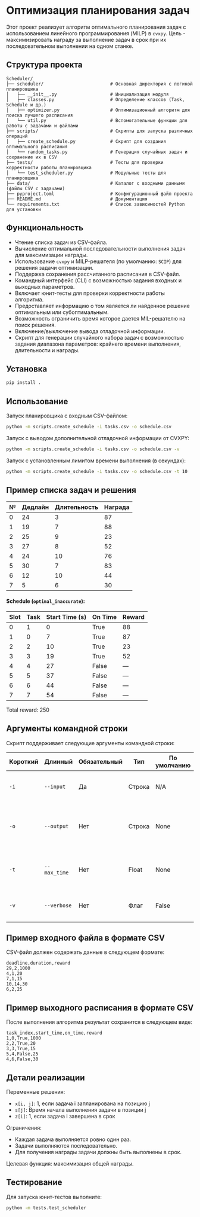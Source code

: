 # **Оптимизация планирования задач**

Этот проект реализует алгоритм оптимального планирования задач с использованием линейного программирования (MILP) в `cvxpy`.
Цель - максимизировать награду за выполнение задач в срок при их последовательном выполнении на одном станке.

## **Структура проекта**

```
Scheduler/
├── scheduler/                         # Основная директория с логикой планировщика
│   ├── __init__.py                    # Инициализация модуля
│   ├── classes.py                     # Определение классов (Task, Schedule и др.)
│   ├── optimizer.py                   # Оптимизационный алгоритм для поиска лучшего расписания
│   └── util.py                        # Вспомогательные функции для работы с задачами и файлами
├── scripts/                           # Скрипты для запуска различных операций
│   ├── create_schedule.py             # Скрипт для создания оптимального расписания
│   └── random_tasks.py                # Генерация случайных задач и сохранение их в CSV
├── tests/                             # Тесты для проверки корректности работы планировщика
│   └── test_scheduler.py              # Модульные тесты для планировщика
├── data/                              # Каталог с входными данными (файлы CSV с задачами)
├── pyproject.toml                     # Конфигурационный файл проекта
├── README.md                          # Документация
└── requirements.txt                   # Список зависимостей Python для установки
```

## **Функциональность**
- Чтение списка задач из CSV-файла.
- Вычисление оптимальной последовательности выполнения задач для максимизации награды.
- Использование `cvxpy` и MILP-решателя (по умолчанию: `SCIP`) для решения задачи оптимизации.
- Поддержка сохранения рассчитанного расписания в CSV-файл.
- Командный интерфейс (CLI) с возможностью задания входных и выходных параметров.
- Включает юнит-тесты для проверки корректности работы алгоритма.
- Предоставляет информацию о том является ли найденное решение оптимальным или субоптимальным.
- Возможность ограничить время которое дается MIL-решателю на поиск решения.
- Включение/выключение вывода отладочной информации.
- Скрипт для генерации случайного набора задач с возможностью задания диапазона параметров: крайнего времени выполнения, длительности и награды.

## **Установка**
```bash
pip install .
```

## **Использование**
Запуск планировщика с входным CSV-файлом:

```bash
python -m scripts.create_schedule -i tasks.csv -o schedule.csv
```

Запуск с выводом дополнительной отладочной информации от CVXPY:
```bash
python -m scripts.create_schedule -i tasks.csv -o schedule.csv -v
```

Запуск с установленным лимитом времени выполнения (в секундах):
```bash
python -m scripts.create_schedule -i tasks.csv -o schedule.csv -t 10
```

## Пример списка задач и решения

| №  | Дедлайн | Длительность | Награда |
|----|---------|-------------|---------|
| 0  | 24      | 3           | 87      |
| 1  | 19      | 7           | 88      |
| 2  | 25      | 9           | 23      |
| 3  | 27      | 8           | 52      |
| 4  | 24      | 10          | 76      |
| 5  | 30      | 7           | 83      |
| 6  | 12      | 10          | 44      |
| 7  | 5       | 6           | 30      |

#### Schedule (```optimal_inaccurate```):

|Slot |  Task |  Start Time (s) | On Time  |  Reward  |
|-----|-------|-----------------|----------|----------|
|0    |  1    |  0              | True     |  88      |
|1    |  0    |  7              | True     |  87      | 
|2    |  2    |  10             | True     |  23      |
|3    |  3    |  19             | True     |  52      |
|4    |  4    |  27             | False    |  —       |
|5    |  5    |  37             | False    |  —       | 
|6    |  6    |  44             | False    |  —       |
|7    |  7    |  54             | False    |  —       |   

Total reward: 250

## **Аргументы командной строки**

Скрипт поддерживает следующие аргументы командной строки:

| Короткий | Длинный        | Обязательный | Тип    | По умолчанию | Описание |
|----------|----------------|--------------|--------|--------------|----------|
| `-i`     | `--input`      |  Да          | Строка | N/A          | Путь к входному CSV-файлу с задачами. |
| `-o`     | `--output`     |  Нет         | Строка | None         | Путь к выходному CSV-файлу для сохранения расписания. |
| `-t`     | `--max_time`   |  Нет         | Float  | None         | Максимальное время (в секундах), разрешённое для решения. |
| `-v`     | `--verbose`    |  Нет         | Флаг   | False        | Включить подробный вывод для отладки. |


## Пример входного файла в формате CSV
CSV-файл должен содержать данные в следующем формате:

```csv
deadline,duration,reward
29,2,1000
4,1,20
7,1,15
10,14,30
6,2,25
```

## Пример выходного расписания в формате CSV
После выполнения алгоритма результат сохранится в следующем виде:

```csv
task_index,start_time,on_time,reward
1,0,True,1000
2,2,True,20
3,3,True,15
5,4,False,25
4,6,False,30
```

## Детали реализации

Переменные решения:
- ```x[i, j]```: 1, если задача i запланирована на позицию j
- ```s[j]```: Время начала выполнения задачи в позиции j
- ```z[i]```: 1, если задача i завершена в срок

Ограничения:
- Каждая задача выполняется ровно один раз.
- Задачи выполняются последовательно.
- Для получения награды задачи должны быть выполнены в срок.

Целевая функция: максимизация общей награды.

## Тестирование

Для запуска юнит-тестов выполните:
```bash
python -m tests.test_scheduler
```
